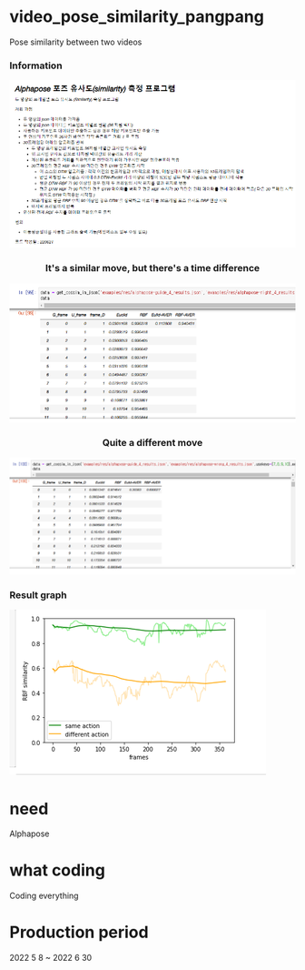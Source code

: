 # video_pose_similarity_pangpang
Pose similarity between two videos

<h3>Information</h3>

![대체 텍스트](./read.png)

<div align="center">
  <h3>It's a similar move, but there's a time difference</h3>
</div>  

![대체 텍스트](./similar_moving.png)

<div align="center">
  <h3>Quite a different move</h3>
</div>  

![대체 텍스트](./little_wrong_moving.png)

<div>
  <h3>Result graph</h3>
</div>  

![대체 텍스트](./cos_rbf_dtw_graph.png)

# need
Alphapose

# what coding
Coding everything

# Production period
2022 5 8 ~ 2022 6 30  
